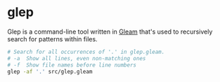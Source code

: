 # glep

Glep is a command-line tool written in [Gleam](https://gleam.run/) that's used to recursively search for patterns within files.

```sh
# Search for all occurrences of '.' in glep.gleam.
# -a  Show all lines, even non-matching ones
# -f  Show file names before line numbers
glep -af '.' src/glep.gleam
```
